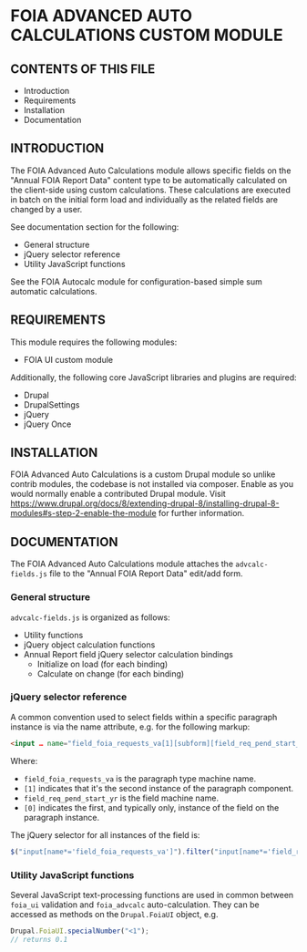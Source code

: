 FOIA ADVANCED AUTO CALCULATIONS CUSTOM MODULE
=============================================

CONTENTS OF THIS FILE
---------------------

 * Introduction
 * Requirements
 * Installation
 * Documentation


INTRODUCTION
------------

The FOIA Advanced Auto Calculations module allows specific fields on the "Annual
FOIA Report Data" content type to be automatically calculated on the client-side
using custom calculations. These calculations are executed in batch on the
initial form load and individually as the related fields are changed by a user.

See documentation section for the following:

 * General structure
 * jQuery selector reference
 * Utility JavaScript functions

See the FOIA Autocalc module for configuration-based simple sum automatic
calculations.


REQUIREMENTS
------------

This module requires the following modules:

 * FOIA UI custom module

Additionally, the following core JavaScript libraries and plugins are required:

 * Drupal
 * DrupalSettings
 * jQuery
 * jQuery Once


INSTALLATION
------------

FOIA Advanced Auto Calculations is a custom Drupal module so unlike contrib
modules, the codebase is not installed via composer. Enable as you would
normally enable a contributed Drupal module. Visit
https://www.drupal.org/docs/8/extending-drupal-8/installing-drupal-8-modules#s-step-2-enable-the-module
for further information.


DOCUMENTATION
-------------

The FOIA Advanced Auto Calculations module attaches the `advcalc-fields.js` file
to the "Annual FOIA Report Data" edit/add form.

### General structure

`advcalc-fields.js` is organized as follows:

 * Utility functions
 * jQuery object calculation functions
 * Annual Report field jQuery selector calculation bindings
   * Initialize on load (for each binding)
   * Calculate on change (for each binding)

### jQuery selector reference

A common convention used to select fields within a specific paragraph instance
is via the name attribute, e.g. for the following markup:

```html
<input … name="field_foia_requests_va[1][subform][field_req_pend_start_yr][0][value]" …>
```

Where:

 * `field_foia_requests_va` is the paragraph type machine name.
 * `[1]` indicates that it's the second instance of the paragraph component.
 * `field_req_pend_start_yr` is the field machine name.
 * `[0]` indicates the first, and typically only, instance of the field on the
paragraph instance.

The jQuery selector for all instances of the field is:

```js
$("input[name*='field_foia_requests_va']").filter("input[name*='field_req_pend_start_yr'])
```


### Utility JavaScript functions

Several JavaScript text-processing functions are used in common between
`foia_ui` validation and `foia_advcalc` auto-calculation. They can be accessed
as methods on the `Drupal.FoiaUI` object, e.g.

```js
Drupal.FoiaUI.specialNumber("<1");
// returns 0.1
```
